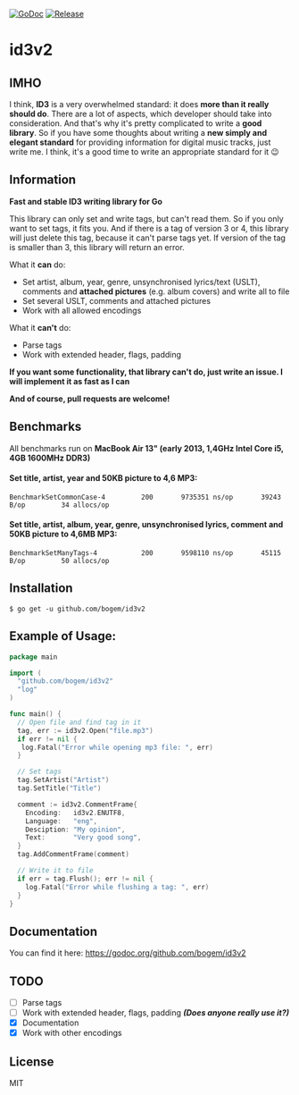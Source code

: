 [![GoDoc](https://godoc.org/github.com/bogem/id3v2?status.svg)](https://godoc.org/github.com/bogem/id3v2)
[![Release](https://img.shields.io/github/release/bogem/id3v2.svg?maxAge=2592000)](https://github.com/bogem/id3v2/releases)

# id3v2

## IMHO
I think, **ID3** is a very overwhelmed standard: it does **more than it really should do**. There are a lot of aspects, which developer should take into consideration. And that's why it's pretty complicated to write a **good library**. So if you have some thoughts about writing a **new simply and elegant standard** for providing information for digital music tracks, just write me. I think, it's a good time to write an appropriate standard for it 😉

## Information
**Fast and stable ID3 writing library for Go**

This library can only set and write tags, but can't read them. So if you only want to set tags, it fits you. And if there is a tag of version 3 or 4, this library will just delete this tag, because it can't parse tags yet. If version of the tag is smaller than 3, this library will return an error.

What it **can** do:
* Set artist, album, year, genre, unsynchronised lyrics/text (USLT), comments and **attached pictures** (e.g. album covers) and write all to file
* Set several USLT, comments and attached pictures
* Work with all allowed encodings

What it **can't** do:
* Parse tags
* Work with extended header, flags, padding

**If you want some functionality, that library can't do, just write an issue. I will implement it as fast as I can**

**And of course, pull requests are welcome!**

## Benchmarks

All benchmarks run on **MacBook Air 13" (early 2013, 1,4GHz Intel Core i5, 4GB 1600MHz DDR3)**

#### Set title, artist, year and 50KB picture to 4,6 MP3:
```
BenchmarkSetCommonCase-4	     200	   9735351 ns/op	   39243 B/op	      34 allocs/op
```

#### Set title, artist, album, year, genre, unsynchronised lyrics, comment and 50KB picture to 4,6MB MP3:
```
BenchmarkSetManyTags-4  	     200	   9598110 ns/op	   45115 B/op	      50 allocs/op
```

## Installation
  	$ go get -u github.com/bogem/id3v2

## Example of Usage:
```go
package main

import (
  "github.com/bogem/id3v2"
  "log"
)

func main() {
  // Open file and find tag in it
  tag, err := id3v2.Open("file.mp3")
  if err != nil {
   log.Fatal("Error while opening mp3 file: ", err)
  }

  // Set tags
  tag.SetArtist("Artist")
  tag.SetTitle("Title")

  comment := id3v2.CommentFrame{
    Encoding:   id3v2.ENUTF8,
    Language:   "eng",
    Desciption: "My opinion",
    Text:       "Very good song",
  }
  tag.AddCommentFrame(comment)

  // Write it to file
  if err = tag.Flush(); err != nil {
    log.Fatal("Error while flushing a tag: ", err)
  }
}

```

## Documentation

You can find it here: https://godoc.org/github.com/bogem/id3v2

## TODO

- [ ] Parse tags
- [ ] Work with extended header, flags, padding ***(Does anyone really use it?)***
- [x] Documentation
- [x] Work with other encodings

## License
MIT

